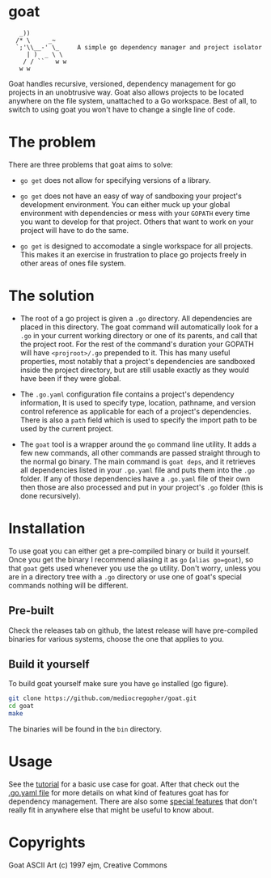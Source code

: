 # goat

       _))
      /* \     _~
      `;'\\__-' \_     A simple go dependency manager and project isolator
         | )  _ \ \
        / / ``   w w
       w w

Goat handles recursive, versioned, dependency management for go projects in an
unobtrusive way. Goat also allows projects to be located anywhere on the file
system, unattached to a Go workspace. Best of all, to switch to using goat you
won't have to change a single line of code.

# The problem

There are three problems that goat aims to solve:

* `go get` does not allow for specifying versions of a library.

* `go get` does not have an easy of way of sandboxing your project's development
  environment. You can either muck up your global environment with dependencies
  or mess with your `GOPATH` every time you want to develop for that project.
  Others that want to work on your project will have to do the same.

* `go get` is designed to accomodate a single workspace for all projects.
  This makes it an exercise in frustration to place go projects freely 
  in other areas of ones file system.

# The solution

* The root of a go project is given a `.go` directory. All dependencies are placed
  in this directory. The goat command will automatically look for a `.go` in your
  current working directory or one of its parents, and call that the project root.
  For the rest of the command's duration your GOPATH will have `<projroot>/.go`
  prepended to it.  This has many useful properties, most notably that a project's
  dependencies are sandboxed inside the project directory, but are still usable exactly
  as they would have been if they were global.

* The `.go.yaml` configuration file contains a project's dependency information,
  It is used to specify type, location, pathname, and version control reference
  as applicable for each of a project's dependencies. There is  also a `path` field
  which is used to specify the import path to be used by the current project.

* The `goat` tool is a wrapper around the `go` command line utility. It adds a
  few new commands, all other commands are passed straight through to the normal
  go binary. The main command is `goat deps`, and it retrieves all dependencies
  listed in your `.go.yaml` file and puts them into the `.go` folder. If any
  of those dependencies have a `.go.yaml` file of their own then those are
  also processed and put in your project's `.go` folder (this is done recursively).

# Installation

To use goat you can either get a pre-compiled binary or build it yourself. Once
you get the binary I recommend aliasing it as `go` (`alias go=goat`), so that
`goat` gets used whenever you use the `go` utility. Don't worry, unless
you are in a directory tree with a `.go` directory or use one of goat's special
commands nothing will be different.

## Pre-built

Check the releases tab on github, the latest release will have pre-compiled
binaries for various systems, choose the one that applies to you.

## Build it yourself

To build goat yourself make sure you have `go` installed (go figure).

```bash
git clone https://github.com/mediocregopher/goat.git
cd goat
make
```

The binaries will be found in the `bin` directory.

# Usage

See the [tutorial][tutorial] for a basic use case for goat. After that check out
the [.go.yaml file][projfile] for more details on what kind of features goat has
for dependency management. There are also some [special features][special] that
don't really fit in anywhere else that might be useful to know about.

# Copyrights

Goat ASCII Art (c) 1997 ejm, Creative Commons

[tutorial]: /docs/tut.md
[projfile]: /docs/projfile.md
[special]: /docs/special.md
